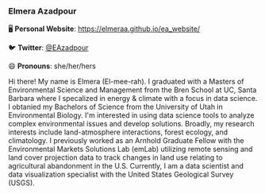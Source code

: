 ### Elmera Azadpour

🖥  **Personal Website**: https://elmeraa.github.io/ea_website/

🐦  **Twitter**: [@EAzadpour](https://twitter.com/EAzadpour)

😄  **Pronouns**: she/her/hers

Hi there! My name is Elmera (El-mee-rah). I graduated with a Masters of Environmental Science and Management from the Bren School at UC, Santa Barbara where I specalized in energy & climate with a focus in data science. I obtanied my Bachelors of Science from the University of Utah in Environmental Biology. I'm interested in using data science tools to analyze complex environmental issues and develop solutions. Broadly, my research interests include land-atmosphere interactions, forest ecology, and climatology. I previously worked as an Arnhold Graduate Fellow with the Environmental Markets Solutions Lab (emLab) utilizing remote sensing and land cover projection data to track changes in land use relating to agricultural abandonment in the U.S. Currently, I am a data scientist and data visualization specialist with the United States Geological Survey (USGS). 


<!--
**elmeraa/elmeraa** is a ✨ _special_ ✨ repository because its `README.md` (this file) appears on your GitHub profile.

Here are some ideas to get you started:

- 🔭 I’m currently working on ...
- 🌱 I’m currently learning ...
- 👯 I’m looking to collaborate on ...
- 🤔 I’m looking for help with ...
- 💬 Ask me about ...
- 📫 How to reach me: ...
- 😄 Pronouns: ...
- ⚡ Fun fact: ...
-->
